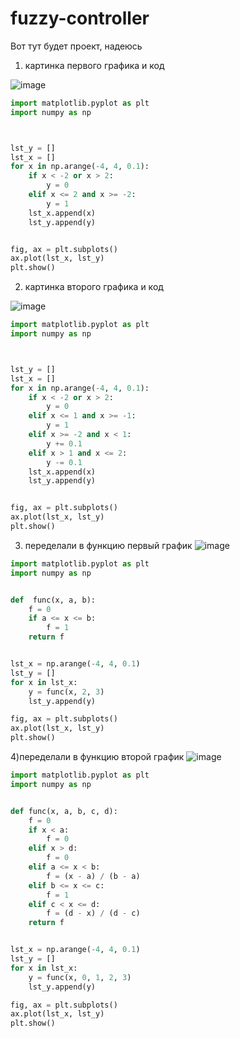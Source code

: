 # fuzzy-controller

Вот тут будет проект, надеюсь

1) картинка первого графика и код

![image](https://github.com/vetkas2023/fuzzy-controller/assets/143996115/293f0db5-80b9-477c-895d-eda0b3b8b55b)

```python
import matplotlib.pyplot as plt
import numpy as np



lst_y = []
lst_x = []
for x in np.arange(-4, 4, 0.1):
    if x < -2 or x > 2:
        y = 0
    elif x <= 2 and x >= -2:
        y = 1
    lst_x.append(x)
    lst_y.append(y)


fig, ax = plt.subplots()
ax.plot(lst_x, lst_y)
plt.show()
```

2) картинка второго графика и код

![image](https://github.com/vetkas2023/fuzzy-controller/assets/143996115/b2522944-a906-4a31-8317-2ffb0932097a)
```python
import matplotlib.pyplot as plt
import numpy as np



lst_y = []
lst_x = []
for x in np.arange(-4, 4, 0.1):
    if x < -2 or x > 2:
        y = 0
    elif x <= 1 and x >= -1:
        y = 1
    elif x >= -2 and x < 1:
        y += 0.1
    elif x > 1 and x <= 2:
        y -= 0.1
    lst_x.append(x)
    lst_y.append(y)


fig, ax = plt.subplots()
ax.plot(lst_x, lst_y)
plt.show()
```
3) переделали в функцию первый график
   ![image](https://github.com/vetkas2023/fuzzy-controller/assets/143996115/4385dac4-8861-4ee0-9a93-427fbf578c22)
```python
import matplotlib.pyplot as plt
import numpy as np


def  func(x, a, b):
    f = 0
    if a <= x <= b:
        f = 1
    return f


lst_x = np.arange(-4, 4, 0.1)
lst_y = []
for x in lst_x:
    y = func(x, 2, 3)
    lst_y.append(y)

fig, ax = plt.subplots()
ax.plot(lst_x, lst_y)
plt.show()
```

4)переделали в функцию второй график
![image](https://github.com/vetkas2023/fuzzy-controller/assets/143996115/d0875600-5c0f-4e27-9151-334ff04bc343)
```python
import matplotlib.pyplot as plt
import numpy as np


def func(x, a, b, c, d):
    f = 0
    if x < a:
        f = 0
    elif x > d:
        f = 0
    elif a <= x < b:
        f = (x - a) / (b - a)
    elif b <= x <= c:
        f = 1
    elif c < x <= d:
        f = (d - x) / (d - c)
    return f


lst_x = np.arange(-4, 4, 0.1)
lst_y = []
for x in lst_x:
    y = func(x, 0, 1, 2, 3)
    lst_y.append(y)

fig, ax = plt.subplots()
ax.plot(lst_x, lst_y)
plt.show()
```


